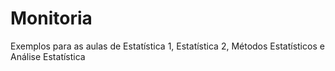 # Monitoria
Exemplos para as aulas de Estatística 1, Estatística 2, Métodos Estatísticos e Análise Estatística
